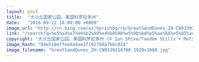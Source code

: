 ```yaml
---
layout: post
title:  "大沙丘国家公园，美国科罗拉多州"
date:   "2016-09-22 16:00:00 +0800"
image_url: "http://cn.bing.com/az/hprichbg/rb/GreatSandDunes_ZH-CN9339214708_1920x1080.jpg"
link: "/search?q=%e5%a4%a7%e6%b2%99%e4%b8%98%e5%9b%bd%e5%ae%b6%e5%85%ac%e5%9b%ad&form=hpcapt&mkt=zh-cn"
copyright: "大沙丘国家公园，美国科罗拉多州 (© Ian Shive/Tandem Stills + Motion)"
image_hash: "84e518effee0a8ae1f192788a7b6c024"
image_filename: "GreatSandDunes_ZH-CN9339214708_1920x1080.jpg"
---
```

